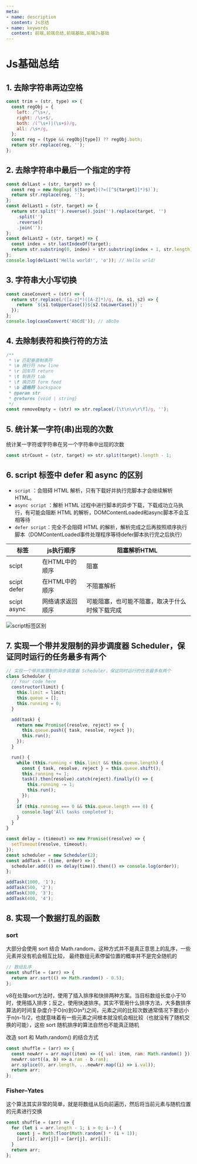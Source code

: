 ```yaml
---
meta:
- name: description
  content: Js总结
- name: keywords
  content: 前端,前端总结,前端基础,前端Js基础
---
```


# Js基础总结

## 1. 去除字符串两边空格

```js
const trim = (str, type) => {
  const regObj = {
    left: /^\s+/,
    right: /\s+$/,
    both: /(^\s+)|(\s+$)/g,
    all: /\s+/g,
  };
  const reg = (type && regObj[type]) ?? regObj.both;
  return str.replace(reg, '');
};
```

## 2. 去除字符串中最后一个指定的字符

```js
const delLast = (str, target) => {
  const reg = new RegExp(`${target}(?=([^${target}]*)$)`);
  return str.replace(reg, '');
};
const delLast1 = (str, target) => {
  return str.split('').reverse().join('').replace(target, '')
    .split('')
    .reverse()
    .join('');
};
const delLast2 = (str, target) => {
  const index = str.lastIndexOf(target);
  return str.substring(0, index) + str.substring(index + 1, str.length);
};
console.log(delLast('Hello world!', 'o')); // Hello wrld!
```

## 3. 字符串大小写切换

```js
const caseConvert = (str) => {
  return str.replace(/([a-z]*)([A-Z]*)/g, (m, s1, s2) => {
    return `${s1.toUpperCase()}${s2.toLowerCase()}`;
  });
};
console.log(caseConvert('AbCdE')); // aBcDe
```

## 4. 去除制表符和换行符的方法

```js
/**
 * \v 匹配垂直制表符
 * \n 换行符 new line
 * \r 回车符 return
 * \t 制表符 tab
 * \f 换页符 form feed
 * \b 退格符 backspace
 * @param str
 * @returns {void | string}
 */
const removeEmpty = (str) => str.replace(/[\t\n\v\r\f]/g, '');
```

## 5. 统计某一字符(串)出现的次数

统计某一字符或字符串在另一个字符串中出现的次数

```js
const strCount = (str, target) => str.split(target).length - 1;
```

## 6. script 标签中 defer 和 async 的区别

+ `script` ：会阻碍 HTML 解析，只有下载好并执行完脚本才会继续解析 HTML。
+ `async script` ：解析 HTML 过程中进行脚本的异步下载，下载成功立马执行，有可能会阻断 HTML 的解析，DOMContentLoaded和async脚本不会互相等待
+ `defer script`：完全不会阻碍 HTML 的解析，解析完成之后再按照顺序执行脚本（DOMContentLoaded事件处理程序等待defer脚本执行完之后执行）

| 标签 | js执行顺序 | 阻塞解析HTML |
| --- | --- | ---|
| scipt | 在HTML中的顺序 | 阻塞 |
| scipt defer | 在HTML中的顺序 | 不阻塞解析 |
| scipt async | 网络请求返回顺序 | 可能阻塞，也可能不阻塞，取决于什么时候下载完成 |

![script标签区别](/img/script标签区别.jpg)


## 7. 实现一个带并发限制的异步调度器 Scheduler，保证同时运行的任务最多有两个

```js
// 实现一个带并发限制的异步调度器 Scheduler，保证同时运行的任务最多有两个
class Scheduler {
  // Your code here
  constructor(limit) {
    this.limit = limit;
    this.queue = [];
    this.running = 0;
  }

  add(task) {
    return new Promise((resolve, reject) => {
      this.queue.push({ task, resolve, reject });
      this.run();
    });
  }

  run() {
    while (this.running < this.limit && this.queue.length) {
      const { task, resolve, reject } = this.queue.shift();
      this.running += 1;
      task().then(resolve).catch(reject).finally(() => {
        this.running -= 1;
        this.run();
      });
    }
    if (this.running === 0 && this.queue.length === 0) {
      console.log('All tasks completed');
    }
  }
}

const delay = (timeout) => new Promise((resolve) => {
  setTimeout(resolve, timeout);
});
const scheduler = new Scheduler(2);
const addTask = (time, order) => {
  scheduler.add(() => delay(time)).then(() => console.log(order));
};

addTask(1000, '1');
addTask(500, '2');
addTask(300, '3');
addTask(400, '4');
```

## 8. 实现一个数据打乱的函数

### sort
大部分会使用 sort 结合 Math.random，这种方式并不是真正意思上的乱序，一些元素并没有机会相互比较， 最终数组元素停留位置的概率并不是完全随机的

```js
// 数组乱序
const shuffle = (arr) => {
  return arr.sort(() => Math.random() - 0.5);
};
```

v8在处理sort方法时，使用了插入排序和快排两种方案。当目标数组长度小于10时，使用插入排序；反之，使用快速排序。其实不管用什么排序方法，大多数排序算法的时间复杂度介于O(n)到O(n²)之间，元素之间的比较次数通常情况下要远小于n(n-1)/2，也就意味着有一些元素之间根本就没机会相比较（也就没有了随机交换的可能），这些 sort 随机排序的算法自然也不能真正随机

改造 sort 和 Math.random() 的结合方式

```js
const shuffle = (arr) => {
  const newArr = arr.map((item) => ({ val: item, ram: Math.random() }));
  newArr.sort((a, b) => a.ram - b.ram);
  arr.splice(0, arr.length, ...newArr.map((i) => i.val));
  return arr;
};
```

### Fisher–Yates

这个算法其实非常的简单，就是将数组从后向前遍历，然后将当前元素与随机位置的元素进行交换

```js
const shuffle = (arr) => {
  for (let i = arr.length - 1; i > 0; i--) {
    const j = Math.floor(Math.random() * (i + 1));
    [arr[i], arr[j]] = [arr[j], arr[i]];
  }
  return arr;
};
```
